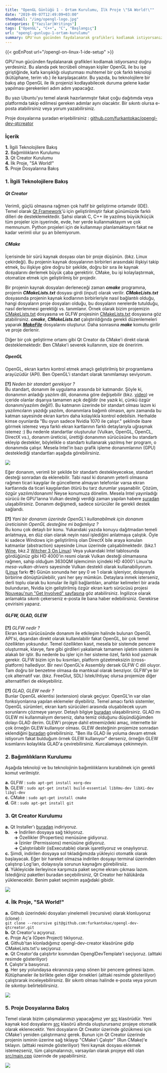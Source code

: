 ```yaml
---
title: "OpenGL Günlüğü 1 - Ortam Kurulumu, İlk Proje \"SA World!\""
date: "2019-09-07T12:49:09+03:00"
thumbnail: "/img/opengl-logo.jpg"
categories: ["Yazılar|Writings"]
tags: ["OpenGL", "C++", "C", "Başlangıç"]
url: "opengl-gunlugu-1-ortam-kurulumu"
summary: GPU'nun gücünden faydalanarak grafikleri kodlamak istiyorsanız doğru yerdesiniz. Bu yazıda, OpenGL ile ilk projenizi kodlayabilecek duruma gelene kadar yapılması gerekenleri adım adım yapacağız. OpenGL kütüphanesini kullanmak için tek yapmanız gereken
---
```


{{< goEnPost url="/opengl-on-linux-1-ide-setup" >}} <br>

GPU'nun gücünden faydalanarak grafikleri kodlamak istiyorsanız doğru yerdesiniz. Bu alanda pek tecrübeli olmayan kişiler OpenGL ile bu işe giriştiğinde, kafa karışıklığı oluşturması muhtemel bir çok farklı teknoloji (kütüphane, terim vb.) ile karşılaşacaktır. Bu yazıda, bu teknolojilere bir bakış atıp OpenGL ile ilk projenizi kodlayabilecek duruma gelene kadar yapılması gerekenleri adım adım yapacağız.

Bu yazı Ubuntu'yu temel alarak hazırlanmıştır fakat çoğu dağıtımda veya platformda takip edilmesi gereken adımlar aynı olacaktır. Bir sıkıntı olursa e-posta atabilirsiniz veya yorum yazabilirsiniz.

Proje dosyalarına şuradan erişebilirsiniz : [github.com/furkantokac/opengl-dev-qtcreator](https://github.com/furkantokac/opengl-dev-qtcreator)


### İçerik

**1.** İlgili Teknolojilere Bakış <br>
**2.** Bağımlılıkların Kurulumu <br>
**3.** Qt Creator Kurulumu <br>
**4.** İlk Proje, "SA World!" <br>
**5.** Proje Dosyalarına Bakış


### 1. İlgili Teknolojilere Bakış

##### Qt Creator

Verimli, güçlü olmasına rağmen çok hafif bir geliştirme ortamıdır (IDE). Temel olarak [Qt Framework](/qt-framework-genel-bakis)'ü için geliştirilmiştir fakat günümüzde farklı dilleri de desteklemektedir. Şahsi olarak C, C++ ile yazılmış büyük/küçük tüm projeler için işyerinde, evde, her yerde kullanmaktayım ve çok memnunum. Python projeleri için de kullanmayı planlamaktayım fakat ne kadar verimli olur şu an bilemiyorum.


##### CMake

İçerisinde bir sürü kaynak dosyası olan bir proje düşünün. (bkz. Linux çekirdeği). Bu projenin kaynak dosyalarının birbirleri arasındaki ilişkiyi takip etmek, bu ilişkiye göre doğru bir şekilde, doğru bir sıra ile kaynak dosyalarını derlemek büyük çaba gerektirir. CMake, bu işi kolaylaştırmak, otomatize etmek için geliştirilmiş bir projedir. 

Bir projenin kaynak dosyaları derleneceği zaman ***cmake*** programına, projenin ***CMakeLists.txt*** dosyası girdi (input) olarak verilir. ***CMakeLists.txt*** dosyasında projenin kaynak kodlarının birbirleriyle nasıl bağlantılı olduğu, hangi dosyaların proje dosyaları olduğu, bu dosyaların nerelerde tutulduğu, nasıl derlenmesi gerektiği vs. tanımlanır. Örnek olarak bizim projemizin [CMakeLists.txt](https://github.com/furkantokac/opengl-dev-qtcreator/blob/master/CMakeLists.txt) dosyasına ve GLFW projesinin [CMakeLists.txt](https://github.com/glfw/glfw/blob/b1309dd42a72c8f7cd58a6f75329c4328679aed2/CMakeLists.txt) dosyasına göz atabilirsiniz. ***cmake***, ***CMakeLists.txt*** çalıştırıldığında gerekli düzenlemeleri yaparak [***MakeFile***](https://stackoverflow.com/questions/25789644/difference-between-using-makefile-and-cmake-to-compile-the-code/25790020) dosyalarını oluşturur. Daha sonrasına ***make*** komutu girilir ve proje derlenir.

Diğer bir çok geliştirme ortamı gibi Qt Creator da CMake'i direkt olarak desteklemektedir. Ben CMake'i severek kullanırım, size de öneririm.


##### OpenGL

OpenGL, ekran kartını kontrol etmek amaçlı geliştirilmiş bir programlama arayüzüdür (API). Ben OpenGL'i standart olarak tanımlamayı seviyorum.

**[?]** *Neden bir standart gerekiyor ?* <br>
Bu standart, donanım ile uygulama arasında bir katmandır. Şöyle ki, donanımın anladığı yazılım dili, donanıma göre değişebilir (bkz. [video](https://www.youtube.com/watch?v=KHa-OSrZPGo)) ve içeride olanlar dışarıya tamamen açık değildir (ne yazık ki, çünkü özgür donanım/yazılım değil!). Bu katmanın üzerinde bir standart olması lazım ki yazılımcıların yazdığı yazılım, donanımlara bağımlı olmasın, aynı zamanda bu katman sayesinde ekran kartını daha kolaylıkla kontrol edebilsin. Herhalde kimse oyunlarda "Bu oyun sadece Nvidia 1070 ile çalışır." şeklinde ibare görmek istemez veya farklı ekran kartlarının farklı detaylarıyla uğraşmak istemez :) Bu nedenle standartlar oluşturulur (Vulkan, OpenGL, OpenCL, DirectX vs.), donanım üreticisi, ürettiği donanımın sürücüsüne bu standartı ekleyip destekler, böylelikle o standartı kullanarak yazılmış her program, o donanımda çalışır. Mesela Intel'in bazı grafik işleme donanımlarının (GPU) desteklediği standartları aşağıda görebilirsiniz.

[![](/img/intel-gpu-api-compatibilities.jpg)](https://www.intel.com/content/www/us/en/support/articles/000005524/graphics-drivers.html)

Eğer donanım, verimli bir şekilde bir standartı destekleyecekse, standart desteği sonradan da eklenebilir. Tabi nasıl ki donanım yeterli olmasına rağmen ticari kaygılar ile güncelleme almayan telefonlar varsa ekran kartlarında da ticari kaygılardan ötürü bu tarz durumlar yaşanabilir. Çözüm, özgür yazılım/donanım! Neyse konumuza dönelim. Mesela Intel yayınladığı sürücü ile GPU'larına Vulkan desteği verdiği zaman yapılan habere [şuradan](https://www.geeks3d.com/20180830/intel-hd-graphics-driver-v6286-released-vulkan-1-1-82-support-added/) ulaşabilirsiniz. Donanım değişmedi, sadece sürücüler ile gerekli destek sağlandı.

**[?]** *Yani bir donanım üzerinde OpenGL'i kullanabilmek için donanım üreticisinin OpenGL desteğine mi bağımlıyız ?* <br>
Bu konu çok detaylı bir konu. Yukarıdaki yazıda konuyu dağıtmadan temeli anlatmaya, en düz olan olarak neyin nasıl işlediğini anlatmaya çalıştık. Öyle ki sadece Windows için geliştirilmiş olan DirectX bile araya konulan katmanlar (abstraction) sayesinde Linux üzerinde çalışabilmektedir. (bkz.1 [Wine](https://www.winehq.org/), bkz.2 [Witcher 3 On Linux](https://www.youtube.com/watch?v=rusq83ETM9E)) Veya yukarıdaki Intel tablosunda gördüğünüz gibi HD 4000'in resmi olarak Vulkan desteği olmamasına rağmen, sahip olduğum 3630QM işlemcimin içindeki HD 4000'i Linux'ta *mesa-vulkan-drivers* sayesinde Vulkan destekli olarak kullanabiliyorum. ([Linux](https://youtu.be/oHNKTlz1lps) farkı 😎) Günün sonunda her şey 0 ve 1 olarak işleniyor, dolayısıyla birbirine dönüştürülebilir, yani her şey mümkün. Detaylara inmek isterseniz, derli toplu olarak bu konular ile ilgili bağlantıları, anahtar kelimeleri bir arada bulunduran, Nvidia için geliştirilmiş özgür ekran kartı sürücüsü projesi [Nouveau'nun "Get Involved" sayfasına](https://nouveau.freedesktop.org/wiki/IntroductoryCourse/) göz atabilirsiniz. İngilizce olarak anlamakta sıkıntı çekerseniz e-posta ile bana haber edebilirsiniz. Gerekirse çevirisini yaparız.


##### GLFW, GLAD, GLEW

**[?]** *GLFW nedir ?* <br>
Ekran kartı sürücüsünde donanım ile etkileşim halinde bulunan OpenGL API'si, dışarıdan direkt olarak kullanılabilir fakat OpenGL, bir çok temel özellikten yoksundur. Temel özellikten kasıt, mesela bir sistemde pencere oluşturmak, klavye, fare gibi girdileri yakalamak tamamen işletim sistemi ile alakalı bir iştir. Bu nedenle bu işler için her sisteme özel, farklı kod yazmak gerekir. GLFW bizim için bu kısımları, platform gözetmeksizin (cross-platform) hallediyor. Bir nevi OpenGL'e Assembly dersek GLFW C dili oluyor. Tam doğru bir benzetme olmasa da mantıksal olarak benziyor. GLFW'ye bir çok alternatif var. (bkz. FreeGlut, SDL) İstek/ihtiyaç olursa projemize diğer alternatifleri de ekleyebiliriz.

**[?]** *GLAD, GLEW nedir ?* <br>
Bunlar OpenGL eklentisi (extension) olarak geçiyor. OpenGL'in var olan fonksiyonlarına yapılan eklemeler diyebiliriz. Temel amacı farklı sistemler, OpenGL sürümleri, ekran kartı sürücüleri arasında oluşabilecek uyum sorunlarını çözmeye yarıyor. Detaylı bilgiye [buradan](https://www.khronos.org/opengl/wiki/OpenGL_Extension) ulaşabilirsiniz. GLAD mı GLEW mi kullanmalıyım derseniz, daha temiz olduğunu düşündüğümden dolayı GLAD derim. GLEW'i projeye dahil etmemizdeki amaç, internette bir çok örneğin GLEW kullanıyor olması. GLEW desteğinin projemize sonradan eklendiğini [buradan](https://github.com/furkantokac/opengl-dev-qtcreator/commits/master) görebilirsiniz. "Ben illa GLAD ile yoluma devam etmek istiyorum fakat bulduğum örnek GLEW kullanıyor" derseniz, örneğin GLEW kısımlarını kolaylıkla GLAD'a çevirebilirsiniz. Kurcalamaya çekinmeyin.


### 2. Bağımlılıkların Kurulumu

Aşağıda teknoloji ve bu teknolojinin bağımlılıklarını kurabilmek için gerekli komut verilmiştir.

**a.** GLFW :  `sudo apt-get install xorg-dev` <br>
**b.** GLEW : `sudo apt-get install build-essential libXmu-dev libXi-dev libgl-dev` <br>
**c.** CMake : `sudo apt-get install cmake` <br>
**d.** Git : `sudo apt-get install git`


### 3. Qt Creator Kurulumu

**a.** Qt Installer'ı [buradan](https://www.qt.io/download-qt-installer) indiriyoruz. <br>
**b.**&emsp;**->** İndirilen dosyaya sağ tıklıyoruz. <br>
&emsp;&emsp;**->** Özellikler (Properties) menüsüne gidiyoruz. <br>
&emsp;&emsp;**->** İzinler (Permissions) menüsüne gidiyoruz. <br>
&emsp;&emsp;**->** Çalıştırılabilir (isExecutable) olarak işaretliyoruz ve onaylıyoruz. <br>
**c.** Şimdi, indirilen dosyaya sol tıkladığımızda yükleyici otomatik olarak başlayacak. Eğer bir hareket olmazsa indirilen dosyayı terminal üzerinden çalıştırıp Log'ları, dolayısıyla sorunun kaynağını görebilirsiiz.  <br>
**d.** Yükleyicide ilerleyince karşımıza paket seçme ekranı çıkması lazım. İstediğiniz paketleri buradan seçebilirsiniz, Qt Creator her hâlükârda yüklenecektir. Benim paket seçimim aşağıdaki gibidir.

![ ](/img/qt-installation-packages.png#center)


### 4. İlk Proje, "SA World!"

**a.** Github üzerindeki dosyaları yinelemeli (recursive) olarak klonluyoruz (clone) : <br>`git clone --recursive git@github.com:furkantokac/opengl-dev-qtcreator.git` <br>
**b.** Qt Creator'u açıyoruz.<br>
**c.** Proje Aç'a (Open Project) tıklıyoruz. <br>
**d.** Github'tan klonladığımız opengl-dev-creator klasörüne gidip CMakeLists.txt'u seçiyoruz. <br>
**e.** Qt Creator'da çalıştırtır kısmından OpenglDevTemplate'i seçiyoruz. (alttaki resimde gösteriliyor) <br>
**f.** Çalıştır'a basıyoruz. <br>
**g.** Her şey yolundaysa ekranınıza yanıp sönen bir pencere gelmesi lazım. Kütüphaneler ile birlikte gelen diğer örnekleri (alttaki resimde gösteriliyor) çalıştırarak inceleyebilirsiniz. Bir sıkıntı olması halinde e-posta veya yorum ile sıkıntıyı belirtebilirsiniz.

![ ](/img/qtcreator-run-glfw-examples.png#center)


### 5. Proje Dosyalarına Bakış

Temel olarak bizim çalışmalarımızı yapacağımız yer [src][srcFolder] klasörüdür. Yeni kaynak kod dosyalarını [src][srcFolder] klasörü altında oluşturursanız projeye otomatik olarak eklenecektir. Yeni dosyaların Qt Creator üzerinde gözükmesi için CMake'i yeniden çalıştırmanız gerek. Bunun için Qt Creator üzerinde projenin isminin üzerine sağ tıklayıp "CMake'i Çalıştır" (Run CMake)'e tıklayın. (alttaki resimde gösteriliyor) Yeni kaynak dosyası eklemek istemezseniz, tüm çalışmalarınızı, varsayılan olarak projeye ekli olan [src/main.cpp](https://github.com/furkantokac/opengl-dev-qtcreator/blob/master/src/main.cpp) üzerinde de yapabilirsiniz.


![ ](/img/qtcreator-run-cmake.png#center)

[srcFolder]: https://github.com/furkantokac/opengl-dev-qtcreator/tree/master/src
